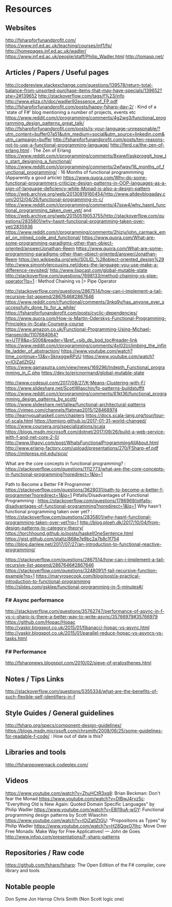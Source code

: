 # Resources

## Websites
http://fsharpforfunandprofit.com/
https://www.inf.ed.ac.uk/teaching/courses/inf1/fp/
http://homepages.inf.ed.ac.uk/wadler/
https://www.inf.ed.ac.uk/people/staff/Philip_Wadler.html
http://tomasp.net/

## Articles / Papers / Useful pages
http://codereview.stackexchange.com/questions/139578/return-total-balance-from-unsorted-purchase-items-that-may-have-specials/139652?stw=2#139652
http://stackoverflow.com/tags/f%23/info
http://www.eliza.ch/doc/wadler92essence_of_FP.pdf
http://fsharpforfunandprofit.com/posts/happy-fsharp-day-2/ : Kind of a 'state of F#' blog mentioning a number of projects, events etc
https://www.reddit.com/r/programming/comments/4g2wg3/functional_programming_design_patterns_great_talk/
http://fsharpforfunandprofit.com/posts/is-your-language-unreasonable/?utm_content=buffer07a51&utm_medium=social&utm_source=linkedin.com&utm_campaign=buffer
http://fsharpforfunandprofit.com/posts/ten-reasons-not-to-use-a-functional-programming-language/
http://ferd.ca/the-zen-of-erlang.html : The Zen of Erlang
https://www.reddit.com/r/programming/comments/8xwwf/askproggit_how_to_start_designing_a_functional/
https://www.reddit.com/r/programming/comments/2wfwqv/16_months_of_functional_programming/ : 16 Months of functional programmming (Apparently a good article)
https://www.quora.com/Why-do-some-functional-programmers-criticize-design-patterns-in-OOP-languages-as-a-sign-of-language-deficiency-while-Monad-is-also-a-design-pattern
https://web.archive.org/web/20130819160454/http://www.altdevblogaday.com/2012/04/26/functional-programming-in-c/
https://www.reddit.com/r/programming/comments/47ssw4/why_hasnt_functional_programming_taken_over_yet/ and https://web.archive.org/web/20150519053755/http://stackoverflow.com/questions/2835801/why-hasnt-functional-programming-taken-over-yet/2835936
https://www.reddit.com/r/programming/comments/2hjzjy/john_carmack_email_on_inlined_code_and_functional/
https://www.quora.com/What-are-some-programming-paradigms-other-than-object-oriented/answer/Jonathan-Reem
https://www.quora.com/What-are-some-programming-paradigms-other-than-object-oriented/answer/Jonathan-Reem
https://en.wikipedia.org/wiki/SOLID_%28object-oriented_design%29
http://www.simontylercousins.net/does-the-language-you-use-make-a-difference-revisited/
http://www.lispcast.com/global-mutable-state
http://stackoverflow.com/questions/7698133/method-chaining-vs-pipe-operator?lq=1 : Method Chaining vs |> Pipe Operator

http://stackoverflow.com/questions/2867514/how-can-i-implement-a-tail-recursive-list-append/2867646#2867646
https://www.reddit.com/r/functional/comments/3nkq9v/has_anyone_ever_successfully_done_fp_for_a_while/
https://fsharpforfunandprofit.com/posts/cyclic-dependencies/
https://www.quora.com/How-is-Martin-Oderskys-Functional-Programming-Principles-in-Scala-Coursera-course
https://www.amazon.co.uk/Functional-Programming-Using-Michael-Hansen/dp/1107684064?ie=UTF8&p=S006&reader=1&ref_=sib_dp_bod_toc#reader-link
https://www.reddit.com/r/programming/comments/4xl02l/climbing_the_infinite_ladder_of_abstraction/
https://www.youtube.com/watch?time_continue=13&v=SknxggwRPzU
https://www.youtube.com/watch?v=IOiZatlZtGU
https://www.gamasutra.com/view/news/169296/Indepth_Functional_programming_in_C.php
https://dev.to/ericnormand/global-mutable-state

http://www.codesuji.com/2017/08/27/K-Means-Clustering-with-F/
https://www.slideshare.net/ScottWlaschin/fp-patterns-buildstufflt
https://www.reddit.com/r/programming/comments/61kt36/functional_programming_design_patterns_by_scott/
https://www.slideshare.net/lallea/functional-architectural-patterns
https://vimeo.com/channels/flatmap2015/128468974
http://learnyouahaskell.com/chapters
https://docs.scala-lang.org/tour/tour-of-scala.html
https://tomjoro.github.io/2017-01-31-world-changed/
https://www.coursera.org/specializations/scala
https://blogs.msdn.microsoft.com/dotnet/2017/09/26/build-a-web-service-with-f-and-net-core-2-0/
http://www.lihaoyi.com/post/WhatsFunctionalProgrammingAllAbout.html
http://www.erlang-factory.com/upload/presentations/270/FSharp-ef.pdf 
https://mitpress.mit.edu/sicp/

What are the core concepts in functional programming? : https://stackoverflow.com/questions/1112773/what-are-the-core-concepts-in-functional-programming?noredirect=1&lq=1

Path to Become a Better F# Programmer : https://stackoverflow.com/questions/3628031/path-to-become-a-better-f-programmer?noredirect=1&lq=1
Pitfalls/Disadvantages of Functional Programming : 
https://stackoverflow.com/questions/1786969/pitfalls-disadvantages-of-functional-programming?noredirect=1&lq=1
Why hasn't functional programming taken over yet? : 
https://stackoverflow.com/questions/2835801/why-hasnt-functional-programming-taken-over-yet?rq=1
http://blog.ploeh.dk/2017/10/04/from-design-patterns-to-category-theory/
https://torchhound.github.io/posts/haskellOneSentence.html
https://gist.github.com/staltz/868e7e9bc2a7b8c1f754
http://blog.danlew.net/2017/07/27/an-introduction-to-functional-reactive-programming/

https://stackoverflow.com/questions/2867514/how-can-i-implement-a-tail-recursive-list-append/2867646#2867646
https://stackoverflow.com/questions/3248091/f-tail-recursive-function-example?rq=1
https://maryrosecook.com/blog/post/a-practical-introduction-to-functional-programming
http://slides.com/gsklee/functional-programming-in-5-minutes#/




### F# Async performance
http://stackoverflow.com/questions/35762747/performance-of-async-in-f-vs-c-sharp-is-there-a-better-way-to-write-async/35766979#35766979
https://github.com/Hopac/Hopac
http://vaskir.blogspot.co.uk/2015/01/fibanacci-hopac-vs-async.html
http://vaskir.blogspot.co.uk/2015/01/parallel-reduce-hopac-vs-asyncs-vs-tasks.html

### F# Performance
http://fsharpnews.blogspot.com/2010/02/sieve-of-eratosthenes.html


## Notes / Tips Links
http://stackoverflow.com/questions/5355334/what-are-the-benefits-of-such-flexible-self-identifiers-in-f

## Style Guides / General guidelines
http://fsharp.org/specs/component-design-guidelines/
https://blogs.msdn.microsoft.com/chrsmith/2008/06/25/some-guidelines-for-readable-f-code/ : How out of date is this?
## Libraries and tools
http://fsharppowerpack.codeplex.com/

## Videos
https://www.youtube.com/watch?v=ZhuHCtR3xq8: Brian Beckman: Don't fear the Monad
https://www.youtube.com/watch?v=DlBwJ4rvz5c: "Everything Old is New Again: Quoted Domain Specific Languages" by Philip Wadler
https://www.youtube.com/watch?v=E8I19uA-wGY: Functional programming design patterns by Scott Wlaschin
https://www.youtube.com/watch?v=IOiZatlZtGU: "Propositions as Types" by Philip Wadler
https://www.youtube.com/watch?v=H28QqxO7Ihc: Move Over Free Monads: Make Way for Free Applicatives! — John de Goes
http://www.infoq.com/presentations/F-sharp-patterns

## Repositories / Raw code
https://github.com/fsharp/fsharp: The Open Edition of the F# compiler, core library and tools

## Notable people
Don Syme
Jon Harrop
Chris Smith (Non Scott logic one)
